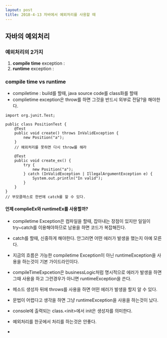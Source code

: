 ```yaml
---
layout: post
title: 2018-4-13 자바에서 예외처리를 사용할 때
---
```


## 자바의 예외처리

### 예외처리의 2가지

1. **compile time** exception :
2. **runtime** exception :

### compile time vs runtime

- compiletime : build를 할때, java source code를 class화를 할때
- complietime exception은 throw를 하면 그것을 반드시 외부로 전달?을 해야한다.

```
import org.junit.Test;

public class PositionTest {
    @Test
    public void create() throws InValidException {
        new Position("a");
    }
    // 예외처리를 못하면 다시 throw를 해라

    @Test
    public void create_ex() {
        try {
            new Position("a");
        } catch (InValidException | IllegalArgumentException e) {
            System.out.println("In valid");
        }
    }
}
// 부모클래스로 한번에 catch를 할 수 있다.

```


#### 언제 complieEx와 runtimeEx를 사용할까?

- compiletime Exception은 컴파일을 할때, 잡아내는 장점이 있지만 일일이 try~catch를 이용해야하므로 남용을 하면 코드가 복잡해진다.
- catch를 할때, 신중하게 해야한다. 안그러면 어떤 에러가 발생을 했는지 아예 모른다.

- 지금의 흐름은 가능한 compiletime Exception이 아닌 runtimeException을 사용을 하는것이 기본 가이드라인이다.
- compileTimeExpcetion은 businessLogic처럼 명시적으로 에러가 발생을 하면 그때 사용을 하고 그런경우가 아니면 runtimeException을 쓴다.
- 메소드 생성자 뒤에 throws를 사용을 하면 어떤 에러가 발생을 할지 알 수 있다.

- 문법이 어렵다고 생각을 하면 그냥 runtimeException을 사용을 하는것이 났다.

- console에 출력되는 class.\<init>에서 init은 생성자를 의미한다.
- 예외처리를 한곳에서 처리를 하는것은 안좋다.
-
